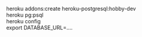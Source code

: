 
heroku addons:create heroku-postgresql:hobby-dev  
heroku pg:psql  
heroku config  
export DATABASE_URL=....  